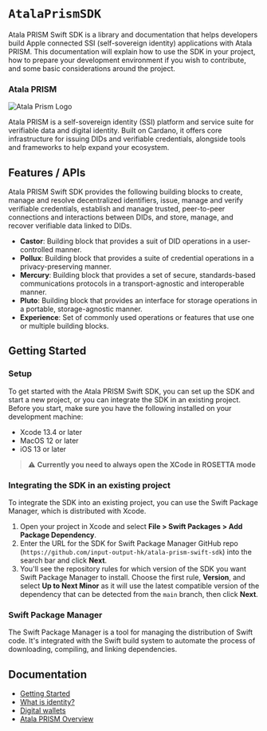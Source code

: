 # ``AtalaPrismSDK``

Atala PRISM Swift SDK is a library and documentation that helps developers build Apple connected SSI (self-sovereign identity) applications with Atala PRISM. This documentation will explain how to use the SDK in your project, how to prepare your development environment if you wish to contribute, and some basic considerations around the project.

### Atala PRISM

![Atala Prism Logo](logo)

Atala PRISM is a self-sovereign identity (SSI) platform and service suite for verifiable data and digital identity. Built on Cardano, it offers core infrastructure for issuing DIDs and verifiable credentials, alongside tools and frameworks to help expand your ecosystem.

## Features / APIs

Atala PRISM Swift SDK provides the following building blocks to create, manage and resolve decentralized identifiers, issue, manage and verify verifiable credentials, establish and manage trusted, peer-to-peer connections and interactions between DIDs, and store, manage, and recover verifiable data linked to DIDs.

- __Castor__: Building block that provides a suit of DID operations in a user-controlled manner.
- __Pollux__: Building block that provides a suite of credential operations in a privacy-preserving manner.
- __Mercury__: Building block that provides a set of secure, standards-based communications protocols in a transport-agnostic and interoperable manner.
- __Pluto__: Building block that provides an interface for storage operations in a portable, storage-agnostic manner.
- __Experience__: Set of commonly used operations or features that use one or multiple building blocks.

## Getting Started

### Setup

To get started with the Atala PRISM Swift SDK, you can set up the SDK and start a new project, or you can integrate the SDK in an existing project. Before you start, make sure you have the following installed on your development machine:

- Xcode 13.4 or later
- MacOS 12 or later
- iOS 13 or later

> ⚠️ **Currently you need to always open the XCode in ROSETTA mode**

### Integrating the SDK in an existing project

To integrate the SDK into an existing project, you can use the Swift Package Manager, which is distributed with Xcode.

1. Open your project in Xcode and select **File > Swift Packages > Add Package Dependency**.
2. Enter the URL for the SDK for Swift Package Manager GitHub repo (`https://github.com/input-output-hk/atala-prism-swift-sdk`) into the search bar and click **Next**.
3. You'll see the repository rules for which version of the SDK you want Swift Package Manager to install. Choose the first rule, **Version**, and select **Up to Next Minor** as it will use the latest compatible version of the dependency that can be detected from the `main` branch, then click **Next**.

### Swift Package Manager

The Swift Package Manager is a tool for managing the distribution of Swift code. It's integrated with the Swift build system to automate the process of downloading, compiling, and linking dependencies.

## Documentation

- [Getting Started](https://staging-docs.atalaprism.io/docs/getting-started)
- [What is identity?](https://staging-docs.atalaprism.io/docs/concepts/what-is-identity)
- [Digital wallets](https://staging-docs.atalaprism.io/docs/concepts/digital-wallets)
- [Atala PRISM Overview](https://staging-docs.atalaprism.io/docs/atala-prism/overview)
